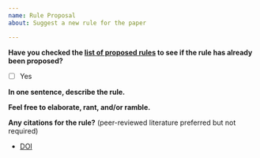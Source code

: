 ```yaml
---
name: Rule Proposal
about: Suggest a new rule for the paper

---
```


**Have you checked the [list of proposed rules](https://github.com/Benjamin-Lee/deep-rules/issues?q=is%3Aissue+is%3Aopen+label%3Arule) to see if the rule has already been proposed?**

- [ ] Yes <!--- Put an x in between the brackets to show you did! --->

**In one sentence, describe the rule.**

**Feel free to elaborate, rant, and/or ramble.**

**Any citations for the rule?** (peer-reviewed literature preferred but not required)
- [DOI](doi.org/DOI_goes_here)
